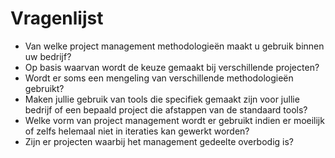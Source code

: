 # Vragenlijst

*	Van welke project management methodologieën maakt u gebruik binnen uw bedrijf?
*	 Op basis waarvan wordt de keuze gemaakt bij verschillende projecten?
*	Wordt er soms een mengeling van verschillende methodologieën gebruikt?
*	Maken jullie gebruik van tools die specifiek gemaakt zijn voor jullie bedrijf of een bepaald project die afstappen van de standaard tools?
*	Welke vorm van project management wordt er gebruikt indien er moeilijk of zelfs helemaal niet in iteraties kan gewerkt worden?
*	Zijn er projecten waarbij het management gedeelte overbodig is?
